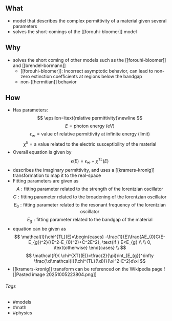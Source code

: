 ## What
- model that describes the complex permittivity of a material given several parameters
- solves the short-comings of the [[forouhi-bloomer]] model

## Why
- solves the short coming of other models such as the [[forouhi-bloomer]] and [[brendel-bormann]]
	- [[forouhi-bloomer]]: Incorrect asymptotic behavior, can lead to non-zero extinction coefficients at regions below the bandgap
	- non-[[hermitian]] behavior
## How
- Has parameters:
$$
\epsilon=\text{relative permittivity}\newline
$$
$$
E=\text{photon energy (eV)}
$$
$$
\epsilon_{\infty}=\text{value of relative permittivity at infinite energy (limit)}
$$
$$
\chi^{tl}=\text{a value related to the electric susceptibility of the material}
$$
- Overall equation is given by
$$
\epsilon(E)=\epsilon_{\infty}+\chi^{TL}(E)
$$
- describes the imaginary permittivity, and uses a [[kramers-kronig]] transformation to map it to the real-space
- Fitting parameters are given as 
$$
A: \text{fitting parameter related to the strength of the lorentzian oscillator}
$$
$$
C: \text{fitting parameter related to the broadening of the lorentzian oscillator}
$$
$$
E_{0}: \text{fitting parameter related to the resonant frequency of the lorentzian oscillator}
$$
$$
E_{g}: \text{fitting parameter related to the bandgap of the material}
$$
- equation can be given as 
$$
\mathcal{I}(\chi^{TL}(E)=\begin{cases}
-\frac{1}{E}\frac{AE_{0}C(E-E_{g})^2}{(E^2-E_{0}^2)+C^2E^2}, \text{if } E<E_{g} \\ \\
0, \text{otherwise}
\end{cases} \\
$$
 $$
 \mathcal{R}( \chi^{XT}(E))=\frac{2}{\pi}\int_{E_{g}}^\infty \frac{\xi\mathcal{I}(\chi^{TL}(\xi))}{\xi^2-E^2}d\xi
 $$
- [[kramers-kronig]] transform can be referenced on the Wikipedia page
![[Pasted image 20251005223804.png]]

###### Tags
- #models
- #math 
- #physics 

